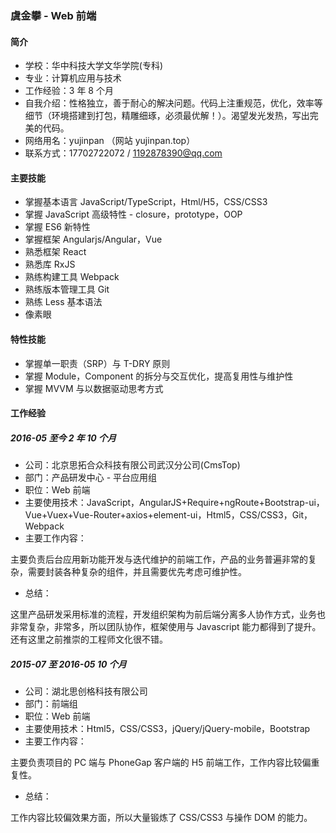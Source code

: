 ### 虞金攀 - Web 前端

#### 简介

- 学校：华中科技大学文华学院(专科)
- 专业：计算机应用与技术
- 工作经验：3 年 8 个月
- 自我介绍：性格独立，善于耐心的解决问题。代码上注重规范，优化，效率等细节（环境搭建到打包，精雕细琢，必须最优解！）。渴望发光发热，写出完美的代码。
- 网络用名：yujinpan （网站 yujinpan.top）
- 联系方式：17702722072 / 1192878390@qq.com

#### 主要技能

- 掌握基本语言 JavaScript/TypeScript，Html/H5，CSS/CSS3
- 掌握 JavaScript 高级特性 - closure，prototype，OOP
- 掌握 ES6 新特性
- 掌握框架 Angularjs/Angular，Vue
- 熟悉框架 React
- 熟悉库 RxJS
- 熟练构建工具 Webpack
- 熟练版本管理工具 Git
- 熟练 Less 基本语法
- 像素眼

#### 特性技能

- 掌握单一职责（SRP）与 T-DRY 原则
- 掌握 Module，Component 的拆分与交互优化，提高复用性与维护性
- 掌握 MVVM 与以数据驱动思考方式

#### 工作经验

##### 2016-05 至今 2 年 10 个月

- 公司：北京思拓合众科技有限公司武汉分公司(CmsTop)
- 部门：产品研发中心 - 平台应用组
- 职位：Web 前端
- 主要使用技术：JavaScript，AngularJS+Require+ngRoute+Bootstrap-ui，Vue+Vuex+Vue-Router+axios+element-ui，Html5，CSS/CSS3，Git，Webpack
- 主要工作内容：

主要负责后台应用新功能开发与迭代维护的前端工作，产品的业务普遍非常的复杂，需要封装各种复杂的组件，并且需要优先考虑可维护性。

- 总结：

这里产品研发采用标准的流程，开发组织架构为前后端分离多人协作方式，业务也非常复杂，非常多，所以团队协作，框架使用与 Javascript 能力都得到了提升。还有这里之前推崇的工程师文化很不错。

##### 2015-07 至 2016-05 10 个月

- 公司：湖北思创格科技有限公司
- 部门：前端组
- 职位：Web 前端
- 主要使用技术：Html5，CSS/CSS3，jQuery/jQuery-mobile，Bootstrap
- 主要工作内容：

主要负责项目的 PC 端与 PhoneGap 客户端的 H5 前端工作，工作内容比较偏重复性。

- 总结：

工作内容比较偏效果方面，所以大量锻炼了 CSS/CSS3 与操作 DOM 的能力。
